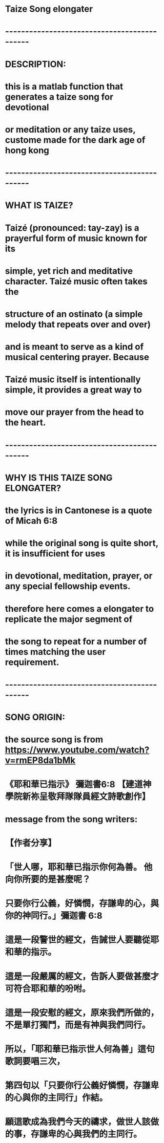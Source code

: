 # Taize Song elongater
#
# --------------------------------------------
# DESCRIPTION:
# this is a matlab function that generates a taize song for devotional
# or meditation or any taize uses, custome made for the dark age of hong kong
#
# --------------------------------------------
# WHAT IS TAIZE?
# Taizé (pronounced: tay-zay) is a prayerful form of music known for its
# simple, yet rich and meditative character. Taizé music often takes the
# structure of an ostinato (a simple melody that repeats over and over)
# and is meant to serve as a kind of musical centering prayer. Because
# Taizé music itself is intentionally simple, it provides a great way to
# move our prayer from the head to the heart.
#
# --------------------------------------------
# WHY IS THIS TAIZE SONG ELONGATER?
# the lyrics is in Cantonese is a quote of Micah 6:8
# while the original song is quite short, it is insufficient for uses
# in devotional, meditation, prayer, or any special fellowship events.
# therefore here comes a elongater to replicate the major segment of
# the song to repeat for a number of times matching the user requirement.
#
# --------------------------------------------
# SONG ORIGIN:
# the source song is from https://www.youtube.com/watch?v=rmEP8da1bMk
# 《耶和華已指示》 彌迦書6:8 【建道神學院新祢呈敬拜隊隊員經文詩歌創作】
# message from the song writers:
# 【作者分享】
# 「世人哪，耶和華已指示你何為善。 他向你所要的是甚麼呢？
# 只要你行公義，好憐憫，存謙卑的心，與你的神同行。」彌迦書 6:8
# 這是一段警世的經文，告誡世人要聽從耶和華的指示。
# 這是一段嚴厲的經文，告訴人要做甚麼才可符合耶和華的吩咐。
# 這是一段安慰的經文，原來我們所做的，不是單打獨鬥，而是有神與我們同行。
# 所以，「耶和華已指示世人何為善」這句歌詞要唱三次，
# 第四句以「只要你行公義好憐憫，存謙卑的心與你的主同行」作結。
# 願這歌成為我們今天的禱求，做世人該做的事，存謙卑的心與我們的主同行。
